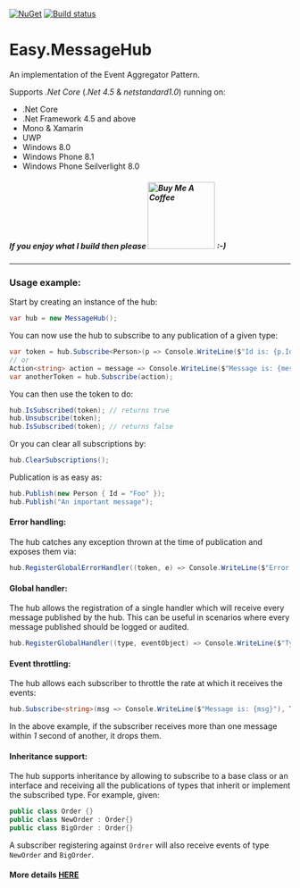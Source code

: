 [![NuGet](https://img.shields.io/nuget/v/Easy.MessageHub.svg)](https://www.nuget.org/packages/Easy.MessageHub) [![Build status](https://ci.appveyor.com/api/projects/status/64mfpw9w8lr7dt0j?svg=true)](https://ci.appveyor.com/project/NimaAra/easy-messagehub)

# Easy.MessageHub
An implementation of the Event Aggregator Pattern.

Supports _.Net Core_ (_.Net 4.5_ & _netstandard1.0_) running on:
* .Net Core
* .Net Framework 4.5 and above
* Mono & Xamarin
* UWP
* Windows 8.0
* Windows Phone 8.1
* Windows Phone Seilverlight 8.0

##### If you enjoy what I build then please <a href="https://www.buymeacoffee.com/sP0BhM9n6" target="_blank"><img src="https://www.buymeacoffee.com/assets/img/custom_images/orange_img.png" alt="Buy Me A Coffee" width="120px" ></a> :-)
___


### Usage example:

Start by creating an instance of the hub:
```csharp
var hub = new MessageHub();
```

You can now use the hub to subscribe to any publication of a given type:
```csharp
var token = hub.Subscribe<Person>(p => Console.WriteLine($"Id is: {p.Id}"));
// or    
Action<string> action = message => Console.WriteLine($"Message is: {message}");
var anotherToken = hub.Subscribe(action);
```
You can then use the token to do:

```csharp
hub.IsSubscribed(token); // returns true
hub.Unsubscribe(token);
hub.IsSubscribed(token); // returns false
```
Or you can clear all subscriptions by:
```csharp
hub.ClearSubscriptions();
```
Publication is as easy as:

```csharp
hub.Publish(new Person { Id = "Foo" });
hub.Publish("An important message");
```

#### Error handling:
The hub catches any exception thrown at the time of publication and exposes them via:
```csharp
hub.RegisterGlobalErrorHandler((token, e) => Console.WriteLine($"Error Publishing, Token: {token} | Exception: {e}"));
```

#### Global handler:
The hub allows the registration of a single handler which will receive every message published by the hub. This can be useful in scenarios where every message published should be logged or audited.

```csharp
hub.RegisterGlobalHandler((type, eventObject) => Console.WriteLine($"Type: {type} - Event: {eventObject}"));
```

#### Event throttling:
The hub allows each subscriber to throttle the rate at which it receives the events:

```csharp
hub.Subscribe<string>(msg => Console.WriteLine($"Message is: {msg}"), TimeSpan.FromSeconds(1));
```
In the above example, if the subscriber receives more than one message within _1_ second of another, it drops them.

#### Inheritance support:
The hub supports inheritance by allowing to subscribe to a base class or an interface and receiving all the publications of types that inherit or implement the subscribed type. For example, given:

```csharp
public class Order {}
public class NewOrder : Order{}
public class BigOrder : Order{}
```

A subscriber registering against `Ordrer` will also receive events of type `NewOrder` and `BigOrder`.
#### More details [HERE](http://www.nimaara.com/2016/02/14/cleaner-pub-sub-using-the-event-aggregator-pattern/)
